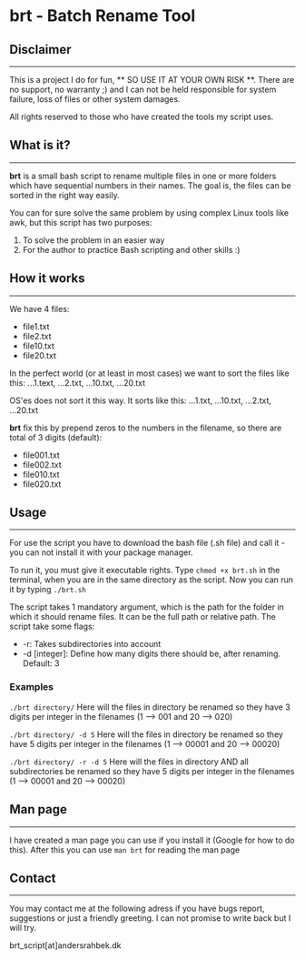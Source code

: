 # brt - Batch Rename Tool

## Disclaimer
---
This is a project I do for fun, ** SO USE IT AT YOUR OWN RISK **. There are no support, no warranty ;) and I can not be held responsible for system failure, loss of files or other system damages. 

All rights reserved to those who have created the tools my script uses. 

## What is it?
---
**brt** is a small bash script to rename multiple files in one or more folders which have sequential numbers in their names. The goal is, the files can be sorted in the right way easily. 

You can for sure solve the same problem by using complex Linux tools like awk, but this script has two purposes:
1. To solve the problem in an easier way
2. For the author to practice Bash scripting and other skills :) 

## How it works
---
We have 4 files: 
+ file1.txt
+ file2.txt
+ file10.txt
+ file20.txt

In the perfect world (or at least in most cases) we want to sort the files like this: ...1.text, ...2.txt, ...10.txt, ...20.txt 

OS'es does not sort it this way. It sorts like this: ...1.txt, ...10.txt, ...2.txt, ...20.txt

**brt** fix this by prepend zeros to the numbers in the filename, so there are total of 3 digits (default):
+ file001.txt
+ file002.txt
+ file010.txt
+ file020.txt 


## Usage
---
For use the script you have to download the bash file (.sh file) and call it - you can not install it with your package manager. 

To run it, you must give it executable rights. Type `chmod +x brt.sh` in the terminal, when you are in the same directory as the script.
Now you can run it by typing `./brt.sh`

The script takes 1 mandatory argument, which is the path for the folder in which it should rename files. It can be the full path or relative path. 
The script take some flags:

- -r: Takes subdirectories into account
- -d [integer]: Define how many digits there should be, after renaming. Default: 3

### Examples
`./brt directory/`
Here will the files in directory be renamed so they have 3 digits per integer in the filenames (1 --> 001 and 20 --> 020)

`./brt directory/ -d 5`
Here will the files in directory be renamed so they have 5 digits per integer in the filenames (1 --> 00001 and 20 --> 00020)

`./brt directory/ -r -d 5`
Here will the files in directory AND all subdirectories be renamed so they have 5 digits per integer in the filenames (1 --> 00001 and 20 --> 00020)

## Man page
---
I have created a man page you can use if you install it (Google for how to do this). 
After this you can use `man brt` for reading the man page

## Contact
---
You may contact me at the following adress if you have bugs report, suggestions or just a friendly greeting. I can not promise to write back but I will try. 

brt_script[at]andersrahbek.dk